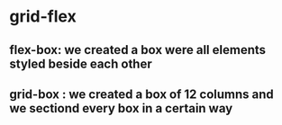 # grid-flex
##  flex-box: we created a box were all elements styled beside each other 
## grid-box : we created a box of 12 columns and we sectiond every box in a certain way